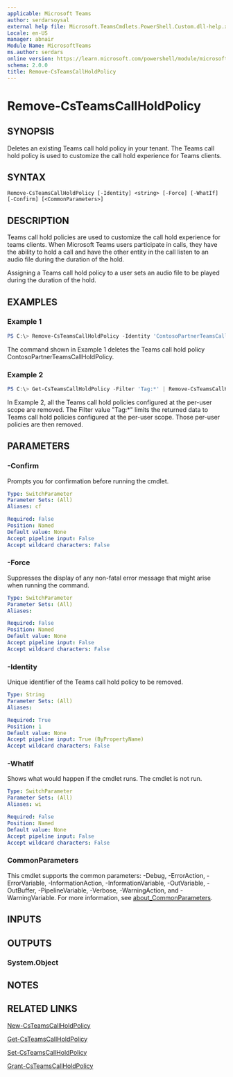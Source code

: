 ```yaml
---
applicable: Microsoft Teams
author: serdarsoysal
external help file: Microsoft.TeamsCmdlets.PowerShell.Custom.dll-help.xml
Locale: en-US
manager: abnair
Module Name: MicrosoftTeams
ms.author: serdars
online version: https://learn.microsoft.com/powershell/module/microsoftteams/remove-csteamscallholdpolicy
schema: 2.0.0
title: Remove-CsTeamsCallHoldPolicy
---
```


# Remove-CsTeamsCallHoldPolicy

## SYNOPSIS

Deletes an existing Teams call hold policy in your tenant. The Teams call hold policy is used to customize the call hold experience for Teams clients.

## SYNTAX

```
Remove-CsTeamsCallHoldPolicy [-Identity] <string> [-Force] [-WhatIf] [-Confirm] [<CommonParameters>]
```

## DESCRIPTION
Teams call hold policies are used to customize the call hold experience for teams clients.
When Microsoft Teams users participate in calls, they have the ability to hold a call and have the other entity in the call listen to an audio file during the duration of the hold.

Assigning a Teams call hold policy to a user sets an audio file to be played during the duration of the hold.

## EXAMPLES

### Example 1

```powershell
PS C:\> Remove-CsTeamsCallHoldPolicy -Identity 'ContosoPartnerTeamsCallHoldPolicy'
```

The command shown in Example 1 deletes the Teams call hold policy ContosoPartnerTeamsCallHoldPolicy.

### Example 2
```powershell
PS C:\> Get-CsTeamsCallHoldPolicy -Filter 'Tag:*' | Remove-CsTeamsCallHoldPolicy
```

In Example 2, all the Teams call hold policies configured at the per-user scope are removed.
The Filter value "Tag:*" limits the returned data to Teams call hold policies configured at the per-user scope. Those per-user policies are then removed.

## PARAMETERS

### -Confirm
Prompts you for confirmation before running the cmdlet.

```yaml
Type: SwitchParameter
Parameter Sets: (All)
Aliases: cf

Required: False
Position: Named
Default value: None
Accept pipeline input: False
Accept wildcard characters: False
```

### -Force
Suppresses the display of any non-fatal error message that might arise when running the command.

```yaml
Type: SwitchParameter
Parameter Sets: (All)
Aliases:

Required: False
Position: Named
Default value: None
Accept pipeline input: False
Accept wildcard characters: False
```

### -Identity
Unique identifier of the Teams call hold policy to be removed.

```yaml
Type: String
Parameter Sets: (All)
Aliases:

Required: True
Position: 1
Default value: None
Accept pipeline input: True (ByPropertyName)
Accept wildcard characters: False
```

### -WhatIf
Shows what would happen if the cmdlet runs.
The cmdlet is not run.

```yaml
Type: SwitchParameter
Parameter Sets: (All)
Aliases: wi

Required: False
Position: Named
Default value: None
Accept pipeline input: False
Accept wildcard characters: False
```

### CommonParameters
This cmdlet supports the common parameters: -Debug, -ErrorAction, -ErrorVariable, -InformationAction, -InformationVariable, -OutVariable, -OutBuffer, -PipelineVariable, -Verbose, -WarningAction, and -WarningVariable. For more information, see [about_CommonParameters](https://go.microsoft.com/fwlink/?LinkID=113216).

## INPUTS

## OUTPUTS

### System.Object

## NOTES

## RELATED LINKS

[New-CsTeamsCallHoldPolicy](https://learn.microsoft.com/powershell/module/microsoftteams/new-csteamscallholdpolicy)

[Get-CsTeamsCallHoldPolicy](https://learn.microsoft.com/powershell/module/microsoftteams/get-csteamscallholdpolicy)

[Set-CsTeamsCallHoldPolicy](https://learn.microsoft.com/powershell/module/microsoftteams/set-csteamscallholdpolicy)

[Grant-CsTeamsCallHoldPolicy](https://learn.microsoft.com/powershell/module/microsoftteams/grant-csteamscallholdpolicy)
